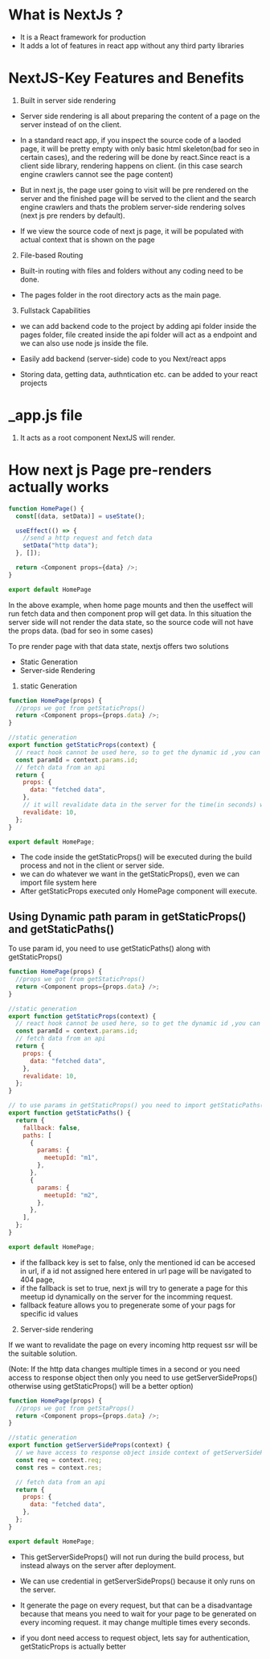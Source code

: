 <!-- @format -->

# What is NextJs ?

- It is a React framework for production
- It adds a lot of features in react app without any third party libraries

# NextJS-Key Features and Benefits

1. Built in server side rendering

- Server side rendering is all about preparing the content of a page on the server instead of on the client.

- In a standard react app, if you inspect the source code of a laoded page, it will be pretty empty with only basic html skeleton(bad for seo in certain cases), and the redering will be done by react.Since react is a client side library, rendering happens on client. (in this case search engine crawlers cannot see the page content)

- But in next js, the page user going to visit will be pre rendered on the server and the finished page will be served to the client and the search engine crawlers and thats the problem server-side rendering solves (next js pre renders by default).

- If we view the source code of next js page, it will be populated with actual context that is shown on the page

2. File-based Routing

- Built-in routing with files and folders without any coding need to be done.

- The pages folder in the root directory acts as the main page.

3. Fullstack Capabilities

- we can add backend code to the project by adding api folder inside the pages folder, file created inside the api folder will act as a endpoint and we can also use node js inside the file.

- Easily add backend (server-side) code to you Next/react apps

- Storing data, getting data, authntication etc. can be added to your react projects

# \_app.js file

1. It acts as a root component NextJS will render.

# How next js Page pre-renders actually works

```js
function HomePage() {
  const[(data, setData)] = useState();

  useEffect(() => {
    //send a http request and fetch data
    setData("http data");
  }, []);

  return <Component props={data} />;
}

export default HomePage
```

In the above example, when home page mounts and then the useffect will run fetch data and then component prop will get data. In this situation the server side will not render the data state, so the source code will not have the props data. (bad for seo in some cases)

To pre render page with that data state, nextjs offers two solutions

- Static Generation
- Server-side Rendering

1. static Generation

```js
function HomePage(props) {
  //props we got from getStaticProps()
  return <Component props={props.data} />;
}

//static generation
export function getStaticProps(context) {
  // react hook cannot be used here, so to get the dynamic id ,you can use the context prop to get it
  const paramId = context.params.id;
  // fetch data from an api
  return {
    props: {
      data: "fetched data",
    },
    // it will revalidate data in the server for the time(in seconds) we mentioned here.
    revalidate: 10,
  };
}

export default HomePage;
```

- The code inside the getStaticProps() will be executed during the build process and not in the client or server side.
- we can do whatever we want in the getStaticProps(), even we can import file system here
- After getStaticProps executed only HomePage component will execute.

## Using Dynamic path param in getStaticProps() and getStaticPaths()

To use param id, you need to use getStaticPaths() along with getStaticProps()

```js
function HomePage(props) {
  //props we got from getStaticProps()
  return <Component props={props.data} />;
}

//static generation
export function getStaticProps(context) {
  // react hook cannot be used here, so to get the dynamic id ,you can use the context prop to get it
  const paramId = context.params.id;
  // fetch data from an api
  return {
    props: {
      data: "fetched data",
    },
    revalidate: 10,
  };
}

// to use params in getStaticProps() you need to import getStaticPaths()
export function getStaticPaths() {
  return {
    fallback: false,
    paths: [
      {
        params: {
          meetupId: "m1",
        },
      },
      {
        params: {
          meetupId: "m2",
        },
      },
    ],
  };
}

export default HomePage;
```

- if the fallback key is set to false, only the mentioned id can be accesed in url, if a id not assigned here entered in url page will be navigated to 404 page,
- if the fallback is set to true, next js will try to generate a page for this meetup id dynamically on the server for the incomming request.
- fallback feature allows you to pregenerate some of your pags for specific id values

2. Server-side rendering

If we want to revalidate the page on every incoming http request ssr will be the suitable solution.

(Note: If the http data changes multiple times in a second or you need access to response object then only you need to use getServerSideProps() otherwise using getStaticProps() will be a better option)

```js
function HomePage(props) {
  //props we got from getStaProps()
  return <Component props={props.data} />;
}

//static generation
export function getServerSideProps(context) {
  // we have access to response object inside context of getServerSideProps
  const req = context.req;
  const res = context.res;

  // fetch data from an api
  return {
    props: {
      data: "fetched data",
    },
  };
}

export default HomePage;
```

- This getServerSideProps() will not run during the build process, but instead always on the server after deployment.

- We can use credential in getServerSideProps() because it only runs on the server.

- It generate the page on every request, but that can be a disadvantage because that means you need to wait for your page to be generated on every incoming request. it may change multiple times every seconds.

- if you dont need access to request object, lets say for authentication, getStaticProps is actually better

